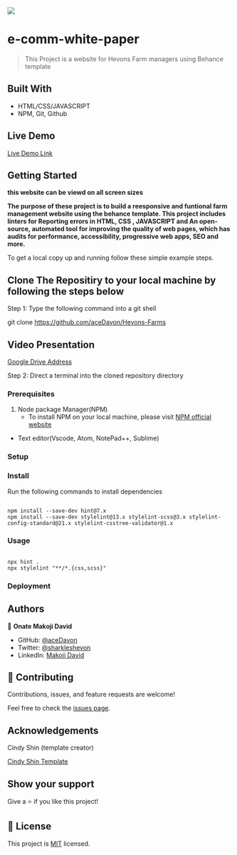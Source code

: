 ![](https://img.shields.io/badge/Microverse-blueviolet)

# e-comm-white-paper

> This Project is a website for Hevons Farm managers using Behance template

## Built With

- HTML/CSS/JAVASCRIPT
- NPM, Git, Github

## Live Demo

[Live Demo Link](https://acedavon.github.io/hevons-farms/)

## Getting Started

**this website can be viewd on all screen sizes**

**The purpose of these project is to build a reesponsive and funtional farm management website using the behance template. This project includes linters for Reporting errors in HTML, CSS , JAVASCRIPT and An open-source, automated tool for improving the quality of web pages, which has audits for performance, accessibility, progressive web apps, SEO and more.**

To get a local copy up and running follow these simple example steps.

## Clone The Repositiry to your local machine by following the steps below

Step 1: Type the following command into a git shell

git clone https://github.com/aceDavon/Hevons-Farms

## Video Presentation
[Google Drive Address](https://drive.google.com/file/d/1IOJwsEik8msAsF1YxgIkqfzCkdWTk3By/view?usp=sharing)

Step 2: Direct a terminal into the cloned repository directory

### Prerequisites

1. Node package Manager(NPM)
   - To install NPM on your local machine, please visit [ NPM official website](https://nodejs.org/en/download/)

- Text editor(Vscode, Atom, NotePad++, Sublime)

### Setup

### Install

Run the following commands to install dependencies

```

npm install --save-dev hint@7.x
npm install --save-dev stylelint@13.x stylelint-scss@3.x stylelint-config-standard@21.x stylelint-csstree-validator@1.x

```

### Usage

```

npx hint .
npx stylelint "**/*.{css,scss}"

```

### Deployment

## Authors

👤 **Onate Makoji David**

- GitHub: [@aceDavon](https://github.com/aceDavon)
- Twitter: [@sharkleshevon](https://twitter.com/sharkleshevon)
- LinkedIn: [Makoji David](https://www.linkedin.com/in/david-makoji-b6090971/)

## 🤝 Contributing

Contributions, issues, and feature requests are welcome!

Feel free to check the [issues page](../../issues/).

## Acknowledgements

Cindy Shin (template creator)

[Cindy Shin Template](https://www.behance.net/adagio07)

## Show your support

Give a ⭐️ if you like this project!

## 📝 License

This project is [MIT](./MIT.md) licensed.
